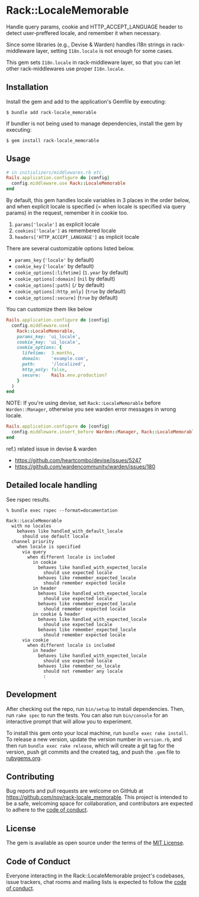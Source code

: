 # Rack::LocaleMemorable

Handle query params, cookie and HTTP_ACCEPT_LANGUAGE header to detect user-preffered locale, and remember it when necessary.

Since some libraries (e.g., Devise & Warden) handles i18n strings in rack-middleware layer, setting `I18n.locale` is not enough for some cases.

This gem sets `I18n.locale` in rack-middleware layer, so that you can let other rack-middlewares use proper `I18n.locale`.

## Installation

Install the gem and add to the application's Gemfile by executing:

    $ bundle add rack-locale_memorable

If bundler is not being used to manage dependencies, install the gem by executing:

    $ gem install rack-locale_memorable

## Usage

```ruby
# in initializers/middlewares.rb etc.
Rails.application.configure do |config|
  config.middleware.use Rack::LocaleMemorable
end
```

By default, this gem handles locale variables in 3 places in the order below, and when explicit locale is specified (= when locale is specified via query params) in the request, remember it in cookie too.

1. `params['locale']` as explicit locale
2. `cookies['locale']` as remembered locale
3. `headers['HTTP_ACCEPT_LANGUAGE']` as implicit locale

There are several customizable options listed below.

* `params_key` (`'locale'` by default)
* `cookie_key` (`'locale'` by default)
* `cookie_options[:lifetime]` (`1.year` by default)
* `cookie_options[:domain]` (`nil` by default)
* `cookie_options[:path]` (`/` by default)
* `cookie_options[:http_only]` (`true` by default)
* `cookie_options[:secure]` (`true` by default)

You can customize them like below

```ruby
Rails.application.configure do |config|
  config.middleware.use(
    Rack::LocaleMemorable,
    params_key: 'ui_locale',
    cookie_key: 'ui_locale',
    cookie_options: {
      lifetime:  3.months,
      domain:    'example.com',
      path:      '/localized',
      http_only: false,
      secure:    Rails.env.production?
    }
  )
end
```

NOTE: If you're using devise, set `Rack::LocaleMemorable` before `Warden::Manager`, otherwise you see warden error messages in wrong locale.

```ruby
Rails.application.configure do |config|
  config.middleware.insert_before Warden::Manager, Rack::LocaleMemorable
end
```

ref.) related issue in devise & warden
* https://github.com/heartcombo/devise/issues/5247
* https://github.com/wardencommunity/warden/issues/180


## Detailed locale handling

See rspec results.

```console
% bundle exec rspec --format=documentation

Rack::LocaleMemorable
  with no locales
    behaves like handled_with_default_locale
      should use default locale
  channel priority
    when locale is specified
      via query
        when different locale is included
          in cookie
            behaves like handled_with_expected_locale
              should use expected locale
            behaves like remember_expected_locale
              should remember expected locale
          in header
            behaves like handled_with_expected_locale
              should use expected locale
            behaves like remember_expected_locale
              should remember expected locale
          in cookie & header
            behaves like handled_with_expected_locale
              should use expected locale
            behaves like remember_expected_locale
              should remember expected locale
      via cookie
        when different locale is included
          in header
            behaves like handled_with_expected_locale
              should use expected locale
            behaves like remember_no_locale
              should not remember any locale
              :
```

## Development

After checking out the repo, run `bin/setup` to install dependencies. Then, run `rake spec` to run the tests. You can also run `bin/console` for an interactive prompt that will allow you to experiment.

To install this gem onto your local machine, run `bundle exec rake install`. To release a new version, update the version number in `version.rb`, and then run `bundle exec rake release`, which will create a git tag for the version, push git commits and the created tag, and push the `.gem` file to [rubygems.org](https://rubygems.org).

## Contributing

Bug reports and pull requests are welcome on GitHub at https://github.com/nov/rack-locale_memorable. This project is intended to be a safe, welcoming space for collaboration, and contributors are expected to adhere to the [code of conduct](https://github.com/nov/rack-locale_memorable/blob/master/CODE_OF_CONDUCT.md).

## License

The gem is available as open source under the terms of the [MIT License](https://opensource.org/licenses/MIT).

## Code of Conduct

Everyone interacting in the Rack::LocaleMemorable project's codebases, issue trackers, chat rooms and mailing lists is expected to follow the [code of conduct](https://github.com/nov/rack-locale_memorable/blob/master/CODE_OF_CONDUCT.md).
